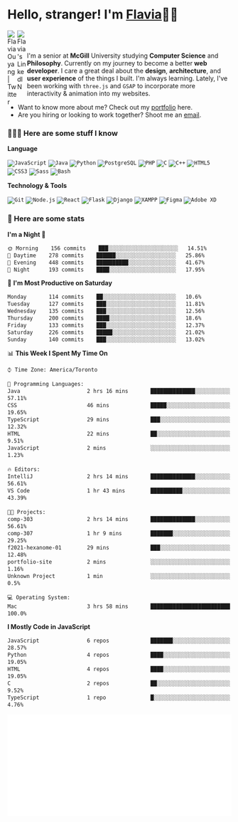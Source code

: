 <h1>Hello, stranger! I'm <a href="https://flaviaouyang.github.io/portfolio-site/">Flavia</a>👋🏻</h1>

<a href="https://twitter.com/FlaviaOuyang">
  <img align="left" alt="Flavia Ouyang | Twitter" width="22px" src="https://raw.githubusercontent.com/peterthehan/peterthehan/master/assets/twitter.svg" />
</a>
<a href="https://www.linkedin.com/in/flavia-ouyang/">
  <img align="left" alt="Flavia's LinkedIN" width="22px" src="https://raw.githubusercontent.com/peterthehan/peterthehan/master/assets/linkedin.svg" />
</a>
<br /><br />

I'm a senior at **McGill** University studying **Computer Science** and **Philosophy**. Currently on my journey to become a better **web developer**. I care a great deal about the **design**, **architecture**, and **user experience** of the things I built. I'm always learning. Lately, I've been working with `three.js` and `GSAP` to incorporate more interactivity & animation into my websites.
  - Want to know more about me? Check out my <a href="https://flaviaouyang.github.io/portfolio-site/">portfolio</a> here. 
  - Are you hiring or looking to work together? Shoot me an <a href="mailto:flavia.ouyang@mail.mcgill.ca">email</a>.


<h3>👩🏻‍💻 Here are some stuff I know</h3>

**Language**

<code><img height="40" src="https://profilinator.rishav.dev/skills-assets/javascript-original.svg" alt="JavaScript" /></code>
<code><img height="40" src="https://profilinator.rishav.dev/skills-assets/java-original-wordmark.svg" alt="Java" /></code>
<code><img height="40" src="https://profilinator.rishav.dev/skills-assets/python-original.svg" alt="Python" /></code>
<code><img height="40" src="https://profilinator.rishav.dev/skills-assets/postgresql-original-wordmark.svg" alt="PostgreSQL" /></code>
<code><img height="40" src="https://profilinator.rishav.dev/skills-assets/php-original.svg" alt="PHP" /></code>
<code><img height="40" src="https://profilinator.rishav.dev/skills-assets/c-original.svg" alt="C" /></code>
<code><img height="40" src="https://profilinator.rishav.dev/skills-assets/cplusplus-original.svg" alt="C++" /></code>
<code><img height="40" src="https://profilinator.rishav.dev/skills-assets/html5-original-wordmark.svg" alt="HTML5" /></code>
<code><img height="40" src="https://profilinator.rishav.dev/skills-assets/css3-original-wordmark.svg" alt="CSS3" /></code>
<code><img height="40" src="https://profilinator.rishav.dev/skills-assets/sass-original.svg" alt="Sass" /></code>
<code><img height="40" src="https://profilinator.rishav.dev/skills-assets/gnu_bash-icon.svg" alt="Bash" /></code>

**Technology & Tools**

<code><img src="https://profilinator.rishav.dev/skills-assets/git-scm-icon.svg" alt="Git" height="40" /></code>
<code><img src="https://profilinator.rishav.dev/skills-assets/nodejs-original-wordmark.svg" alt="Node.js" height="40" /></code>
<code><img src="https://profilinator.rishav.dev/skills-assets/react-original-wordmark.svg" alt="React" height="40" /></code>
<code><img src="https://profilinator.rishav.dev/skills-assets/flask.png" alt="Flask" height="40" /></code>
<code><img src="https://profilinator.rishav.dev/skills-assets/django-original.svg" alt="Django" height="40" /></code>
<code><img src="https://profilinator.rishav.dev/skills-assets/xampp.png" alt="XAMPP" height="40" /></code>
<code><img src="https://profilinator.rishav.dev/skills-assets/figma-icon.svg" alt="Figma" height="40" /></code>
<code><img src="https://profilinator.rishav.dev/skills-assets/adobexd.png" alt="Adobe XD" height="40" /></code>


<h3>📑 Here are some stats</h3>

<!--START_SECTION:waka-->
**I'm a Night 🦉** 

```text
🌞 Morning    156 commits    ███░░░░░░░░░░░░░░░░░░░░░░   14.51% 
🌆 Daytime    278 commits    ██████░░░░░░░░░░░░░░░░░░░   25.86% 
🌃 Evening    448 commits    ██████████░░░░░░░░░░░░░░░   41.67% 
🌙 Night      193 commits    ████░░░░░░░░░░░░░░░░░░░░░   17.95%

```
📅 **I'm Most Productive on Saturday** 

```text
Monday       114 commits    ██░░░░░░░░░░░░░░░░░░░░░░░   10.6% 
Tuesday      127 commits    ███░░░░░░░░░░░░░░░░░░░░░░   11.81% 
Wednesday    135 commits    ███░░░░░░░░░░░░░░░░░░░░░░   12.56% 
Thursday     200 commits    ████░░░░░░░░░░░░░░░░░░░░░   18.6% 
Friday       133 commits    ███░░░░░░░░░░░░░░░░░░░░░░   12.37% 
Saturday     226 commits    █████░░░░░░░░░░░░░░░░░░░░   21.02% 
Sunday       140 commits    ███░░░░░░░░░░░░░░░░░░░░░░   13.02%

```


📊 **This Week I Spent My Time On** 

```text
⌚︎ Time Zone: America/Toronto

💬 Programming Languages: 
Java                     2 hrs 16 mins       ██████████████░░░░░░░░░░░   57.11% 
CSS                      46 mins             █████░░░░░░░░░░░░░░░░░░░░   19.65% 
TypeScript               29 mins             ███░░░░░░░░░░░░░░░░░░░░░░   12.32% 
HTML                     22 mins             ██░░░░░░░░░░░░░░░░░░░░░░░   9.51% 
JavaScript               2 mins              ░░░░░░░░░░░░░░░░░░░░░░░░░   1.23%

🔥 Editors: 
IntelliJ                 2 hrs 14 mins       ██████████████░░░░░░░░░░░   56.61% 
VS Code                  1 hr 43 mins        ██████████░░░░░░░░░░░░░░░   43.39%

🐱‍💻 Projects: 
comp-303                 2 hrs 14 mins       ██████████████░░░░░░░░░░░   56.61% 
comp-307                 1 hr 9 mins         ███████░░░░░░░░░░░░░░░░░░   29.25% 
f2021-hexanome-01        29 mins             ███░░░░░░░░░░░░░░░░░░░░░░   12.48% 
portfolio-site           2 mins              ░░░░░░░░░░░░░░░░░░░░░░░░░   1.16% 
Unknown Project          1 min               ░░░░░░░░░░░░░░░░░░░░░░░░░   0.5%

💻 Operating System: 
Mac                      3 hrs 58 mins       █████████████████████████   100.0%

```

**I Mostly Code in JavaScript** 

```text
JavaScript               6 repos             ███████░░░░░░░░░░░░░░░░░░   28.57% 
Python                   4 repos             ████░░░░░░░░░░░░░░░░░░░░░   19.05% 
HTML                     4 repos             ████░░░░░░░░░░░░░░░░░░░░░   19.05% 
C                        2 repos             ██░░░░░░░░░░░░░░░░░░░░░░░   9.52% 
TypeScript               1 repo              █░░░░░░░░░░░░░░░░░░░░░░░░   4.76%

```



<!--END_SECTION:waka-->

<img src="/metrics.plugin.isocalendar.svg" width="700px">
